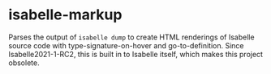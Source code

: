 # isabelle-markup

Parses the output of `isabelle dump` to create HTML renderings of Isabelle
source code with type-signature-on-hover and go-to-definition. Since
Isabelle2021-1-RC2, this is built in to Isabelle itself, which makes this
project obsolete.
